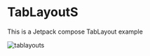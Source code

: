 # TabLayoutS
This is a Jetpack compose TabLayout example


![tablayouts](https://user-images.githubusercontent.com/61373662/138581027-1392dc17-ce04-4a3d-bcd8-c75111fcbd0d.gif)
